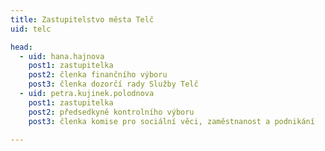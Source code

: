 ```yaml
---
title: Zastupitelstvo města Telč
uid: telc

head: 
  - uid: hana.hajnova
    post1: zastupitelka
    post2: členka finančního výboru
    post3: členka dozorčí rady Služby Telč
  - uid: petra.kujinek.polodnova
    post1: zastupitelka
    post2: předsedkyně kontrolního výboru
    post3: členka komise pro sociální věci, zaměstnanost a podnikání

---
```

